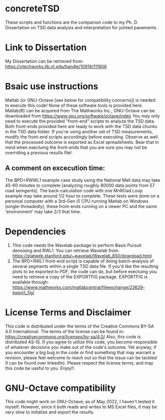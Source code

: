 # concreteTSD
These scripts and functions are the companion code to my Ph. D. Dissertation on TSD data analysis and interpretation for jointed pavements.

# Link to Dissertation
My Dissertation can be retrieved from: https://vtechworks.lib.vt.edu/handle/10919/111606 

# Bsaic use instructions
Matlab (or GNU-Octave [see below for compatibility concerns]) is needed to execute this code! None of these software tools is provided here. Matlab(R) can be acquired from The Mathworks Inc., GNU-Octave can be downloaded from https://www.gnu.org/software/octave/index
You may only need to execute the provided "front-end" scripts to analyze the TSD data. Both front-ends provided here are ready to work with the TSD data chunks in the TSD data folder. If you're using another set of TSD measurements, modify the front-end scripts accordingly before executing.
Observe as well that the processed outcome is exported as Excel spreadsheets. Bear that in mind when exectuing the front-ends that you are sure you may not be overriding a previous results file!.
## A comment on excecution time: 
The BPD+RWWL1 example case study using the National Mall data may take 45-60 minutes to complete [analyzing roughly 80000 data points from 57 road semgents]. The back-calculation code with one MnROad Loop example may take around 1/2 hour to complete. These tests were done on a personal computer with a 3rd-Gen i5 CPU running Matlab on Windows (single-threadedly), these front-ends running on a newer PC and the same 'environment' may take 2/3 that time.

# Dependencies
1) This code needs the Wavelab package to perform Basis Pursuit denoising and RWL1. You can retrieve Wavelab from: https://statweb.stanford.edu/~wavelab/Wavelab_850/download.html
2) The BPD+RWL1 front-end script is capable of doing batch-analysis of several segments within a single TSD data file. If you'd like the resulting plots to be exported to PDF, the code can do, but before exectuing you need to retrieve a copy of the EXPORTFIG package. EXPORTFIG is available through:  https://www.mathworks.com/matlabcentral/fileexchange/23629-export_fig/

# License Terms and Disclaimer 
This code is distributed under the terms of the Creative Commons BY-SA 4.0 International. The terms of the license can be found in: https://creativecommons.org/licenses/by-sa/4.0/
Also, this code is distributed AS-IS. If you agree to utilize this code, you become responsible of whatever decisions you make out of the code's outcome. Yet anyway, if you encounter a big bug in the code or find something that may warrant a revision, please feel welcome to reach out so that the issue can be tackled (I can be found over linkedIn).
Please respect the license terms, and may this code be useful to you. Enjoy!!.

# GNU-Octave compatibility
This code might work on GNU-Octave; as of May 2022, I haven't tested it myself. However, since it both reads and writes to MS Excel files, it may be very slow to initialize and export the results.
